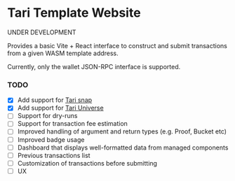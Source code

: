 # Tari Template Website

UNDER DEVELOPMENT

Provides a basic Vite + React interface to construct and submit transactions from a given WASM template address.

Currently, only the wallet JSON-RPC interface is supported.

### TODO

- [x] Add support for [Tari snap](https://github.com/tari-project/tari-snap)
- [x] Add support for [Tari Universe](https://github.com/tari-project/tari-universe)
- [ ] Support for dry-runs
- [ ] Support for transaction fee estimation
- [ ] Improved handling of argument and return types (e.g. Proof, Bucket etc)
- [ ] Improved badge usage
- [ ] Dashboard that displays well-formatted data from managed components
- [ ] Previous transactions list
- [ ] Customization of transactions before submitting
- [ ] UX
